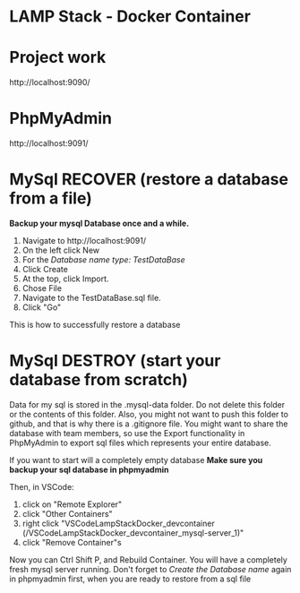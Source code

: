 # LAMP Stack - Docker Container

# Project work

http://localhost:9090/

# PhpMyAdmin

http://localhost:9091/


# MySql RECOVER (restore a database from a file)

**Backup your mysql Database once and a while.**
1. Navigate to http://localhost:9091/
2. On the left click New
3. For the *Database name type: TestDataBase*
4. Click Create
5. At the top, click Import.
6. Chose File
7. Navigate to the TestDataBase.sql file.
8. Click "Go"

This is how to successfully restore a database

# MySql DESTROY (start your database from scratch)

Data for my sql is stored in the .mysql-data folder. Do not delete this folder or the contents of this folder.
Also, you might not want to push this folder to github, and that is why there is a .gitignore file. You might want 
to share the database with team members, so use the Export functionality in PhpMyAdmin to export sql files which
represents your entire database.

If you want to start will a completely empty database **Make sure you backup your sql database in phpmyadmin**

Then, in VSCode:

1. click on "Remote Explorer"
2. click "Other Containers" 
3. right click "VSCodeLampStackDocker_devcontainer (/VSCodeLampStackDocker_devcontainer_mysql-server_1)"
4. click "Remove Container"s

Now you can Ctrl Shift P, and Rebuild Container.  You will have a completely fresh mysql server running.
Don't forget to *Create the Database name* again in phpmyadmin first, when you are ready to restore from a sql file
